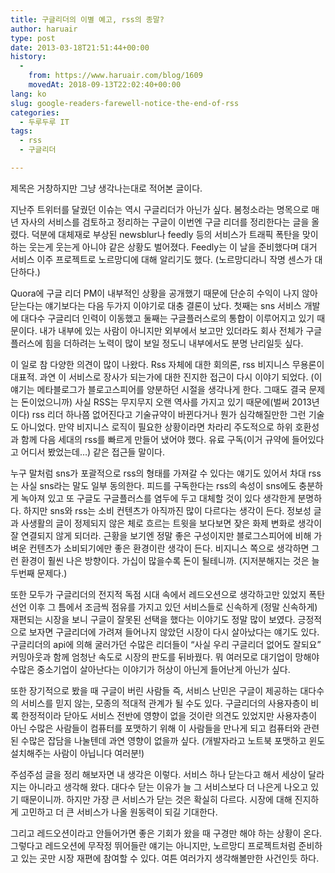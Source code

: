 ```yaml
---
title: 구글리더의 이별 예고, rss의 종말?
author: haruair
type: post
date: 2013-03-18T21:51:44+00:00
history:
  - 
    from: https://www.haruair.com/blog/1609
    movedAt: 2018-09-13T22:02:40+00:00
lang: ko
slug: google-readers-farewell-notice-the-end-of-rss
categories:
  - 두루두루 IT
tags:
  - rss
  - 구글리더

---
```

제목은 거창하지만 그냥 생각나는대로 적어본 글이다.

지난주 트위터를 달궜던 이슈는 역시 구글리더가 아닌가 싶다. 봄청소라는 명목으로 매년 자사의 서비스를 검토하고 정리하는 구글이 이번엔 구글 리더를 정리한다는 글을 올렸다. 덕분에 대체재로 부상된 newsblur나 feedly 등의 서비스가 트래픽 폭탄을 맞이하는 웃는게 웃는게 아니야 같은 상황도 벌어졌다. Feedly는 이 날을 준비했다며 대거 서비스 이주 프로젝트로 노르망디에 대해 알리기도 했다. (노르망디라니 작명 센스가 대단하다.)

Quora에 구글 리더 PM이 내부적인 상황을 공개했기 때문에 단순히 수익이 나지 않아 닫는다는 얘기보다는 다음 두가지 이야기로 대충 결론이 났다. 첫째는 sns 서비스 개발에 대다수 구글리더 인력이 이동했고 둘째는 구글플러스로의 통합이 이루어지고 있기 때문이다. 내가 내부에 있는 사람이 아니지만 외부에서 보고만 있더라도 회사 전체가 구글플러스에 힘을 더하려는 노력이 많이 보일 정도니 내부에서도 분명 난리일듯 싶다.

이 일로 참 다양한 의견이 많이 나왔다. Rss 자체에 대한 회의론, rss 비지니스 무용론이 대표적. 과연 이 서비스로 장사가 되는가에 대한 진지한 접근이 다시 이야기 되었다. (이 얘기는 메타블로그가 블로고스피어를 양분하던 시절을 생각나게 한다. 그때도 결국 문제는 돈이었으니까) 사실 RSS는 무지무지 오랜 역사를 가지고 있기 때문에(벌써 2013년이다) rss 리더 하나쯤 없어진다고 기술규약이 바뀐다거나 뭔가 심각해질만한 그런 기술도 아니었다. 만약 비지니스 로직이 필요한 상황이라면 차라리 주도적으로 하위 호환성과 함께 다음 세대의 rss를 빠르게 만들어 냈어야 했다. 유료 구독(이거 규약에 들어있다고 어디서 봤었는데&#8230;) 같은 접근들 말이다.

누구 말처럼 sns가 포괄적으로 rss의 형태를 가져갈 수 있다는 얘기도 있어서 차대 rss는 사실 sns라는 말도 일부 동의한다. 피드를 구독한다는 rss의 속성이 sns에도 충분하게 녹아져 있고 또 구글도 구글플러스를 염두에 두고 대체할 것이 있다 생각한게 분명하다. 하지만 sns와 rss는 소비 컨텐츠가 아직까진 많이 다르다는 생각이 든다. 정보성 글과 사생활의 글이 정제되지 않은 체로 흐르는 트윗을 보다보면 잦은 화제 변화로 생각이 잘 연결되지 않게 되더라. 근황을 보기엔 정말 좋은 구성이지만 블로그스피어에 비해 가벼운 컨텐츠가 소비되기에만 좋은 환경이란 생각이 든다. 비지니스 쪽으로 생각하면 그런 환경이 훨씬 나은 방향이다. 가십이 많을수록 돈이 될테니까. (지저분해지는 것은 늘 두번째 문제다.)

또한 모두가 구글리더의 전지적 독점 시대 속에서 레드오션으로 생각하고만 있었지 폭탄 선언 이후 그 틈에서 조금씩 점유를 가지고 있던 서비스들로 신속하게 (정말 신속하게) 재편되는 시장을 보니 구글이 잘못된 선택을 했다는 이야기도 정말 많이 보였다. 긍정적으로 보자면 구글리더에 가려져 들어나지 않았던 시장이 다시 살아났다는 얘기도 있다. 구글리더의 api에 의해 굴러가던 수많은 리더들이 &#8220;사실 우리 구글리더 없어도 잘되요&#8221; 커밍아웃과 함께 엄청난 속도로 시장의 판도를 뒤바꿨다. 뭐 여러모로 대기업이 망해야 수많은 중소기업이 살아난다는 이야기가 허상이 아닌게 들어난게 아닌가 싶다.

또한 장기적으로 봤을 때 구글이 버린 사람들 즉, 서비스 난민은 구글이 제공하는 대다수의 서비스를 믿지 않는, 모종의 적대적 관계가 될 수도 있다. 구글리더의 사용자층이 비록 한정적이라 닫아도 서비스 전반에 영향이 없을 것이란 의견도 있었지만 사용자층이 아닌 수많은 사람들이 컴퓨터를 포맷하기 위해 이 사람들을 만나게 되고 컴퓨터와 관련된 수많은 잡담을 나눌텐데 과연 영향이 없을까 싶다. (개발자라고 노트북 포맷하고 윈도 설치해주는 사람이 아닙니다 여러분!)

주섬주섬 글을 정리 해보자면 내 생각은 이렇다. 서비스 하나 닫는다고 해서 세상이 달라지는 아니라고 생각해 왔다. 대다수 닫는 이유가 늘 그 서비스보다 더 나은게 나오고 있기 때문이니까. 하지만 가장 큰 서비스가 닫는 것은 확실히 다르다. 시장에 대해 진지하게 고민하고 더 큰 서비스가 나올 원동력이 되길 기대한다.

그리고 레드오션이라고 안들어가면 좋은 기회가 왔을 때 구경만 해야 하는 상황이 온다. 그렇다고 레드오션에 무작정 뛰어들란 얘기는 아니지만, 노르망디 프로젝트처럼 준비하고 있는 곳만 시장 재편에 참여할 수 있다. 여튼 여러가지 생각해볼만한 사건인듯 하다.